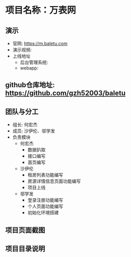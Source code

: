 # 项目名称：万表网
## 演示
+   官网:   https://m.baletu.com
+   演示视频: 
+   上线地址
    +   后台管理系统: 
    +   webapp: 
## github仓库地址:  https://github.com/gzh52003/baletu
## 团队与分工
+   组长: 何宏杰
+   成员: 沙伊伦、邬学发
+   负责模块
    +   何宏杰
        +   数据扒取
        +   接口编写
        +   首页编写
    +   沙伊伦
        +   租房列表功能编写
        +   房源详情信息页面功能编写
        +   项目上线
    +   邬学发
        +   登录注册功能编写
        +   个人页面功能编写
        +   初始化环境搭建

## 项目页面截图

## 项目目录说明